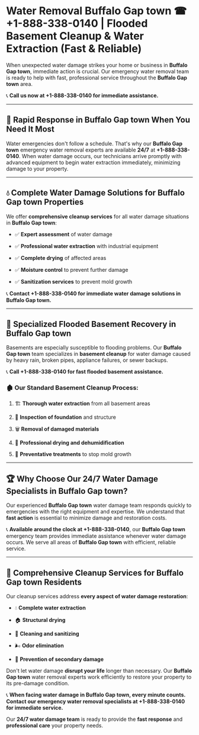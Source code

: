 # Water Removal Buffalo Gap town ☎ +1-888-338-0140 | Flooded Basement Cleanup & Water Extraction (Fast & Reliable)

When unexpected water damage strikes your home or business in **Buffalo Gap town**, immediate action is crucial. Our emergency water removal team is ready to help with fast, professional service throughout the **Buffalo Gap town** area. 

📞 **Call us now at +1-888-338-0140 for immediate assistance.**
---
## 🚀 Rapid Response in Buffalo Gap town When You Need It Most
Water emergencies don't follow a schedule. That's why our **Buffalo Gap town** emergency water removal experts are available **24/7** at **+1-888-338-0140**. When water damage occurs, our technicians arrive promptly with advanced equipment to begin water extraction immediately, minimizing damage to your property.
---
## 💧 Complete Water Damage Solutions for Buffalo Gap town Properties
We offer **comprehensive cleanup services** for all water damage situations in **Buffalo Gap town**:
- ✅ **Expert assessment** of water damage  
- ✅ **Professional water extraction** with industrial equipment  
- ✅ **Complete drying** of affected areas  
- ✅ **Moisture control** to prevent further damage  
- ✅ **Sanitization services** to prevent mold growth  
📞 **Contact +1-888-338-0140 for immediate water damage solutions in Buffalo Gap town.**
---
## 🌊 Specialized Flooded Basement Recovery in Buffalo Gap town
Basements are especially susceptible to flooding problems. Our **Buffalo Gap town** team specializes in **basement cleanup** for water damage caused by heavy rain, broken pipes, appliance failures, or sewer backups. 
📞 **Call +1-888-338-0140 for fast flooded basement assistance.**
### 🏚️ Our Standard Basement Cleanup Process:
1. 🏗️ **Thorough water extraction** from all basement areas  
2. 🔎 **Inspection of foundation** and structure  
3. 🗑️ **Removal of damaged materials**  
4. 💨 **Professional drying and dehumidification**  
5. 🚫 **Preventative treatments** to stop mold growth  
---
## 🏆 Why Choose Our 24/7 Water Damage Specialists in Buffalo Gap town?
Our experienced **Buffalo Gap town** water damage team responds quickly to emergencies with the right equipment and expertise. We understand that **fast action** is essential to minimize damage and restoration costs.
📞 **Available around the clock at +1-888-338-0140**, our **Buffalo Gap town** emergency team provides immediate assistance whenever water damage occurs. We serve all areas of **Buffalo Gap town** with efficient, reliable service.
---
## 🧹 Comprehensive Cleanup Services for Buffalo Gap town Residents
Our cleanup services address **every aspect of water damage restoration**:
- 💧 **Complete water extraction**  
- 🏠 **Structural drying**  
- 🧼 **Cleaning and sanitizing**  
- 🌬️ **Odor elimination**  
- 🚫 **Prevention of secondary damage**  
Don't let water damage **disrupt your life** longer than necessary. Our **Buffalo Gap town** water removal experts work efficiently to restore your property to its pre-damage condition.
📞 **When facing water damage in Buffalo Gap town, every minute counts. Contact our emergency water removal specialists at +1-888-338-0140 for immediate service.**
Our **24/7 water damage team** is ready to provide the **fast response** and **professional care** your property needs.
